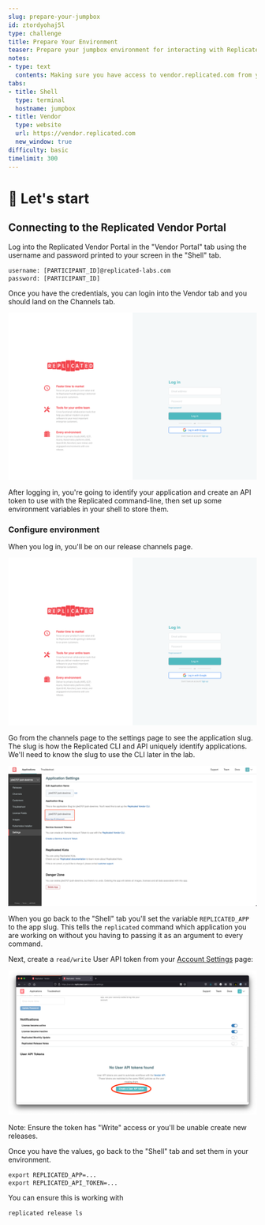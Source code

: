 ```yaml
---
slug: prepare-your-jumpbox
id: ztordyohaj5l
type: challenge
title: Prepare Your Environment
teaser: Prepare your jumpbox environment for interacting with Replicated
notes:
- type: text
  contents: Making sure you have access to vendor.replicated.com from your jumpbox
tabs:
- title: Shell
  type: terminal
  hostname: jumpbox
- title: Vendor
  type: website
  url: https://vendor.replicated.com
  new_window: true
difficulty: basic
timelimit: 300
---
```


🚀 Let's start
==============

## Connecting to the Replicated Vendor Portal

Log into the Replicated Vendor Portal in the "Vendor Portal" tab using the username
and password printed to your screen in the "Shell" tab.

```
username: [PARTICIPANT_ID]@replicated-labs.com
password: [PARTICIPANT_ID]
```

Once you have the credentials, you can login into the Vendor tab and you should land on the Channels tab.

![Vendor Portal Login](../assets/vendor-portal-login.png)

After logging in, you're going to identify your application and create an API token to use with the
Replicated command-line, then set up some environment variables in your shell to store them.

### Configure environment

When you log in, you'll be on our release channels page.

![Release Channels on the Vendor Portal](../assets/vendor-portal-login.png)

Go from the channels page to the settings page to see the application slug. The slug is how the
Replicated CLI and API uniquely identify applications. We'll need to know the slug to use the
CLI later in the lab.

![Finding Your Application Slug](../assets/cli-setup-quickstart-settings.png)

When you go back to the "Shell" tab you'll set the variable `REPLICATED_APP` to the app slug. This tells
the `replicated` command which application you are working on without you having to passing it as
an argument to every command.

Next, create a `read/write` User API token from your [Account Settings](https://vendor.replicated.com/account-settings)
page:

![Creating an API token](../assets/create-api-token.png)

Note: Ensure the token has "Write" access or you'll be unable create new releases.

Once you have the values, go back to the "Shell" tab and set them in your environment.

```
export REPLICATED_APP=...
export REPLICATED_API_TOKEN=...
```

You can ensure this is working with

```
replicated release ls
```
